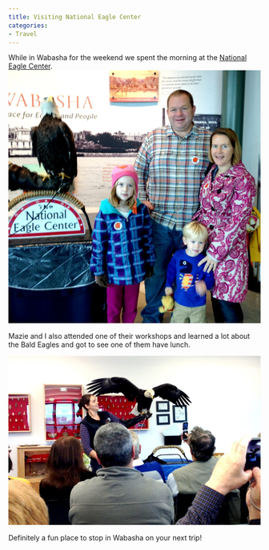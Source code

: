 ```yaml
---
title: Visiting National Eagle Center
categories:
- Travel
---
```


While in Wabasha for the weekend we spent the morning at the [National Eagle Center](http://www.nationaleaglecenter.org).
[![](/assets/posts/2012/20121020-135440.jpg)](http://thingelstad.com/s/visiting-national-eagle-center/20121020-135440-jpg/img)

Mazie and I also attended one of their workshops and learned a lot about the Bald Eagles and got to see one of them have lunch.

[![](/assets/posts/2012/20121020-135854.jpg)](http://thingelstad.com/s/visiting-national-eagle-center/20121020-135854-jpg/img)

Definitely a fun place to stop in Wabasha on your next trip!
